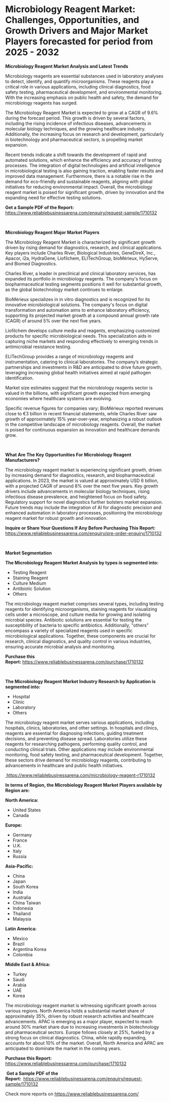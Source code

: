 <p><h1>Microbiology Reagent Market: Challenges, Opportunities, and Growth Drivers and Major Market Players forecasted for period from 2025 - 2032</h1></p><p><strong>Microbiology Reagent Market Analysis and Latest Trends</strong></p>
<p><p>Microbiology reagents are essential substances used in laboratory analyses to detect, identify, and quantify microorganisms. These reagents play a critical role in various applications, including clinical diagnostics, food safety testing, pharmaceutical development, and environmental monitoring. With the increasing emphasis on public health and safety, the demand for microbiology reagents has surged.</p><p>The Microbiology Reagent Market is expected to grow at a CAGR of 9.6% during the forecast period. This growth is driven by several factors, including the rising incidence of infectious diseases, advancements in molecular biology techniques, and the growing healthcare industry. Additionally, the increasing focus on research and development, particularly in biotechnology and pharmaceutical sectors, is propelling market expansion.</p><p>Recent trends indicate a shift towards the development of rapid and automated solutions, which enhance the efficiency and accuracy of testing processes. The integration of digital technologies and artificial intelligence in microbiological testing is also gaining traction, enabling faster results and improved data management. Furthermore, there is a notable rise in the demand for eco-friendly and sustainable reagents, aligning with global initiatives for reducing environmental impact. Overall, the microbiology reagent market is poised for significant growth, driven by innovation and the expanding need for effective testing solutions.</p></p>
<p><strong>Get a Sample PDF of the Report:&nbsp;</strong> <a href="https://www.reliablebusinessarena.com/enquiry/request-sample/1710132?utm_campaign=3531&utm_medium=2&utm_source=Github&utm_content=ia&utm_term=27032025&utm_id=microbiology-reagent">https://www.reliablebusinessarena.com/enquiry/request-sample/1710132</a></p>
<p>&nbsp;</p>
<p><strong>Microbiology Reagent Major Market Players</strong></p>
<p><p>The Microbiology Reagent Market is characterized by significant growth driven by rising demand for diagnostics, research, and clinical applications. Key players include Charles River, Biological Industries, GeneDireX, Inc., Apacor, i2a, HydraGene, Liofilchem, ELITechGroup, bioMérieux, HyServe, and Biomed Diagnostics.</p><p>Charles River, a leader in preclinical and clinical laboratory services, has expanded its portfolio in microbiology reagents. The company's focus on biopharmaceutical testing segments positions it well for substantial growth, as the global biotechnology market continues to enlarge.</p><p>BioMérieux specializes in in vitro diagnostics and is recognized for its innovative microbiological solutions. The company's focus on digital transformation and automation aims to enhance laboratory efficiency, supporting its projected market growth at a compound annual growth rate (CAGR) of around 5% over the next five years.</p><p>Liofilchem develops culture media and reagents, emphasizing customized products for specific microbiological needs. This specialization aids in capturing niche markets and responding effectively to emerging trends in antimicrobial resistance testing.</p><p>ELITechGroup provides a range of microbiology reagents and instrumentation, catering to clinical laboratories. The company’s strategic partnerships and investments in R&D are anticipated to drive future growth, leveraging increasing global health initiatives aimed at rapid pathogen identification.</p><p>Market size estimates suggest that the microbiology reagents sector is valued in the billions, with significant growth expected from emerging economies where healthcare systems are evolving. </p><p>Specific revenue figures for companies vary; BioMérieux reported revenues close to €3 billion in recent financial statements, while Charles River saw growth of approximately 15% year-over-year, emphasizing a robust outlook in the competitive landscape of microbiology reagents. Overall, the market is poised for continuous expansion as innovation and healthcare demands grow.</p></p>
<p>&nbsp;</p>
<p><strong>What Are The Key Opportunities For Microbiology Reagent Manufacturers?</strong></p>
<p><p>The microbiology reagent market is experiencing significant growth, driven by increasing demand for diagnostics, research, and biopharmaceutical applications. In 2023, the market is valued at approximately USD 6 billion, with a projected CAGR of around 8% over the next five years. Key growth drivers include advancements in molecular biology techniques, rising infectious disease prevalence, and heightened focus on food safety. Regulatory support for novel diagnostics further bolsters market expansion. Future trends may include the integration of AI for diagnostic precision and enhanced automation in laboratory processes, positioning the microbiology reagent market for robust growth and innovation.</p></p>
<p><strong>Inquire or Share Your Questions If Any Before Purchasing This Report:</strong> <a href="https://www.reliablebusinessarena.com/enquiry/pre-order-enquiry/1710132?utm_campaign=3531&utm_medium=2&utm_source=Github&utm_content=ia&utm_term=27032025&utm_id=microbiology-reagent">https://www.reliablebusinessarena.com/enquiry/pre-order-enquiry/1710132</a></p>
<p>&nbsp;</p>
<p><strong>Market Segmentation</strong></p>
<p><strong>The Microbiology Reagent Market Analysis by types is segmented into:</strong></p>
<p><ul><li>Testing Reagent</li><li>Staining Reagent</li><li>Culture Medium</li><li>Antibiotic Solution</li><li>Others</li></ul></p>
<p><p>The microbiology reagent market comprises several types, including testing reagents for identifying microorganisms, staining reagents for visualizing cells under a microscope, and culture media for growing and isolating microbial species. Antibiotic solutions are essential for testing the susceptibility of bacteria to specific antibiotics. Additionally, "others" encompass a variety of specialized reagents used in specific microbiological applications. Together, these components are crucial for research, clinical diagnostics, and quality control in various industries, ensuring accurate microbial analysis and monitoring.</p></p>
<p><strong>Purchase this Report:&nbsp;</strong><a href="https://www.reliablebusinessarena.com/purchase/1710132?utm_campaign=3531&utm_medium=2&utm_source=Github&utm_content=ia&utm_term=27032025&utm_id=microbiology-reagent">https://www.reliablebusinessarena.com/purchase/1710132</a></p>
<p>&nbsp;</p>
<p><strong>The Microbiology Reagent Market Industry Research by Application is segmented into:</strong></p>
<p><ul><li>Hospital</li><li>Clinic</li><li>Laboratory</li><li>Others</li></ul></p>
<p><p>The microbiology reagent market serves various applications, including hospitals, clinics, laboratories, and other settings. In hospitals and clinics, reagents are essential for diagnosing infections, guiding treatment decisions, and preventing disease spread. Laboratories utilize these reagents for researching pathogens, performing quality control, and conducting clinical trials. Other applications may include environmental monitoring, food safety testing, and pharmaceutical development. Together, these sectors drive demand for microbiology reagents, contributing to advancements in healthcare and public health initiatives.</p></p>
<p><a href="https://www.reliablebusinessarena.com/microbiology-reagent-r1710132?utm_campaign=3531&utm_medium=2&utm_source=Github&utm_content=ia&utm_term=27032025&utm_id=microbiology-reagent">&nbsp;https://www.reliablebusinessarena.com/microbiology-reagent-r1710132</a></p>
<p><strong>In terms of Region, the Microbiology Reagent Market Players available by Region are:</strong></p>
<p>
    <p> <strong> North America: </strong>
        <ul>
            <li>United States</li>
            <li>Canada</li>
        </ul>
        </p> 
    <p> <strong> Europe: </strong>
        <ul>
            <li>Germany</li>
            <li>France</li>
            <li>U.K.</li>
            <li>Italy</li>
            <li>Russia</li>
        </ul>
        </p> 
    <p> <strong> Asia-Pacific: </strong>
        <ul>
            <li>China</li>
            <li>Japan</li>
            <li>South Korea</li>
            <li>India</li>
            <li>Australia</li>
            <li>China Taiwan</li>
            <li>Indonesia</li>
            <li>Thailand</li>
            <li>Malaysia</li>
        </ul>
        </p> 
    <p> <strong> Latin America: </strong>
        <ul>
            <li>Mexico</li>
            <li>Brazil</li>
            <li>Argentina Korea</li>
            <li>Colombia</li>
        </ul>
        </p> 
    <p> <strong> Middle East & Africa: </strong>
        <ul>
            <li>Turkey</li>
            <li>Saudi</li>
            <li>Arabia</li>
            <li>UAE</li>
            <li>Korea</li>
        </ul>
    </p>
    </p>
<p><p>The microbiology reagent market is witnessing significant growth across various regions. North America holds a substantial market share of approximately 35%, driven by robust research activities and healthcare advancements. APAC is emerging as a major player, expected to reach around 30% market share due to increasing investments in biotechnology and pharmaceutical sectors. Europe follows closely at 25%, fueled by a strong focus on clinical diagnostics. China, while rapidly expanding, accounts for about 10% of the market. Overall, North America and APAC are anticipated to dominate the market in the coming years.</p></p>
<p><strong>Purchase this Report: </strong><a href="https://www.reliablebusinessarena.com/purchase/1710132?utm_campaign=3531&utm_medium=2&utm_source=Github&utm_content=ia&utm_term=27032025&utm_id=microbiology-reagent">https://www.reliablebusinessarena.com/purchase/1710132</a></p>
<p>&nbsp;<strong>Get a Sample PDF of the Report:&nbsp;&nbsp;</strong><a href="https://www.reliablebusinessarena.com/enquiry/request-sample/1710132?utm_campaign=3531&utm_medium=2&utm_source=Github&utm_content=ia&utm_term=27032025&utm_id=microbiology-reagent">https://www.reliablebusinessarena.com/enquiry/request-sample/1710132</a></p>
<p><strong></strong></p>
<p>Check more reports on <a href="https://www.reliablebusinessarena.com/?utm_campaign=3531&utm_medium=2&utm_source=Github&utm_content=ia&utm_term=27032025&utm_id=microbiology-reagent">https://www.reliablebusinessarena.com/</a></p>